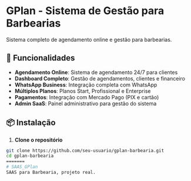 
# GPlan - Sistema de Gestão para Barbearias

Sistema completo de agendamento online e gestão para barbearias.

## 🚀 Funcionalidades

- **Agendamento Online**: Sistema de agendamento 24/7 para clientes
- **Dashboard Completo**: Gestão de agendamentos, clientes e financeiro
- **WhatsApp Business**: Integração completa com WhatsApp
- **Múltiplos Planos**: Planos Start, Profissional e Enterprise
- **Pagamentos**: Integração com Mercado Pago (PIX e cartão)
- **Admin SaaS**: Painel administrativo para gestão do sistema

## 📦 Instalação

1. **Clone o repositório**
```bash
git clone https://github.com/seu-usuario/gplan-barbearia.git
cd gplan-barbearia
=======
# SAAS_GPlan
SAAS para Barbearia, projeto real.

